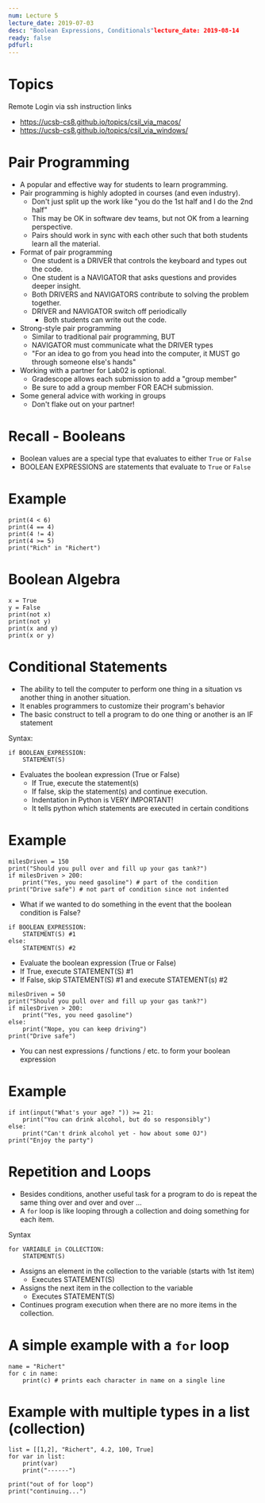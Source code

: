 ```yaml
---
num: Lecture 5
lecture_date: 2019-07-03
desc: "Boolean Expressions, Conditionals"lecture_date: 2019-08-14
ready: false
pdfurl:
---
```




# Topics

Remote Login via ssh instruction links

* <https://ucsb-cs8.github.io/topics/csil_via_macos/>
* <https://ucsb-cs8.github.io/topics/csil_via_windows/>



# Pair Programming

- A popular and effective way for students to learn
  programming.
- Pair programming is highly adopted in courses
  (and even industry).
  - Don't just split up the work like "you do the
    1st half and I do the 2nd half"
  - This may be OK in software dev teams, but not
    OK from a learning perspective.
  - Pairs should work in sync with each other such
    that both students learn all the material.
- Format of pair programming
  - One student is a DRIVER that controls the
    keyboard and types out the code.
  - One student is a NAVIGATOR that asks questions
    and provides deeper insight.
  - Both DRIVERS and NAVIGATORS contribute to
    solving the problem together.
  - DRIVER and NAVIGATOR switch off periodically
    - Both students can write out the code.
- Strong-style pair programming
  - Similar to traditional pair programming, BUT
  - NAVIGATOR must communicate what the DRIVER types
  - "For an idea to go from you head into the computer,
    it MUST go through someone else's hands"
- Working with a partner for Lab02 is optional.
  - Gradescope allows each submission to add a
    "group member"
  - Be sure to add a group member FOR EACH submission.
- Some general advice with working in groups
  - Don't flake out on your partner!


# Recall - Booleans
- Boolean values are a special type that evaluates
  to either `True` or `False`
- BOOLEAN EXPRESSIONS are statements that evaluate
  to `True` or `False`

# Example

```
print(4 < 6)
print(4 == 4)
print(4 != 4)
print(4 >= 5)
print("Rich" in "Richert")
```

# Boolean Algebra

```
x = True
y = False
print(not x)
print(not y)
print(x and y)
print(x or y)
```

# Conditional Statements
- The ability to tell the computer to perform one thing
  in a situation vs another thing in another situation.
- It enables programmers to customize their program's
  behavior
- The basic construct to tell a program to do one thing
  or another is an IF statement


Syntax:

```
if BOOLEAN_EXPRESSION:
    STATEMENT(S)
```

- Evaluates the boolean expression (True or False)
  - If True, execute the statement(s)
  - If false, skip the statement(s) and continue
    execution.
  - Indentation in Python is VERY IMPORTANT!
  - It tells python which statements are executed in
    certain conditions

# Example

```
milesDriven = 150
print("Should you pull over and fill up your gas tank?")
if milesDriven > 200:
    print("Yes, you need gasoline") # part of the condition
print("Drive safe") # not part of condition since not indented
```

- What if we wanted to do something in the event that the
  boolean condition is False?

```
if BOOLEAN_EXPRESSION:
    STATEMENT(S) #1
else:
    STATEMENT(S) #2
```

- Evaluate the boolean expression (True or False)
- If True, execute STATEMENT(S) #1
- If False, skip STATEMENT(S) #1 and execute STATEMENT(s) #2

```
milesDriven = 50
print("Should you pull over and fill up your gas tank?")
if milesDriven > 200:
    print("Yes, you need gasoline")
else:
    print("Nope, you can keep driving")
print("Drive safe")
```


- You can nest expressions / functions / etc. to form
  your boolean expression

# Example

```
if int(input("What's your age? ")) >= 21:
    print("You can drink alcohol, but do so responsibly")
else:
    print("Can't drink alcohol yet - how about some OJ")
print("Enjoy the party")
```

# Repetition and Loops
- Besides conditions, another useful task for a program
  to do is repeat the same thing over and over and over ...
- A `for` loop is like looping through a collection and doing
  something for each item.

Syntax

```
for VARIABLE in COLLECTION:
    STATEMENT(S)
```

- Assigns an element in the collection to the variable (starts with 1st item)
  - Executes STATEMENT(S)
- Assigns the next item in the collection to the variable
  - Executes STATEMENT(S)
- Continues program execution when there are no more items in the collection.


# A simple example with a `for` loop

```
name = "Richert"
for c in name:
    print(c) # prints each character in name on a single line
```


# Example with multiple types in a list (collection)

```
list = [[1,2], "Richert", 4.2, 100, True]
for var in list:
    print(var)
    print("------")

print("out of for loop")
print("continuing...")
```
    
    






